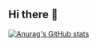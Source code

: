 ## Hi there 👋

[![Anurag's GitHub stats](https://github-readme-stats.vercel.app/api?username=Lisiiii)](https://github.com/anuraghazra/github-readme-stats)
